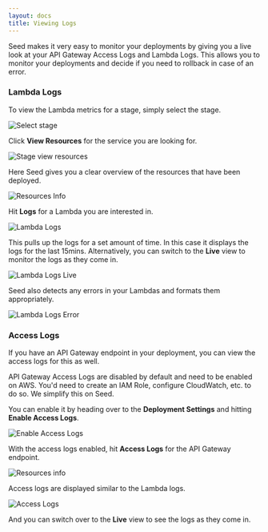 ```yaml
---
layout: docs
title: Viewing Logs
---
```


Seed makes it very easy to monitor your deployments by giving you a live look at your API Gateway Access Logs and Lambda Logs. This allows you to monitor your deployments and decide if you need to rollback in case of an error.

### Lambda Logs

To view the Lambda metrics for a stage, simply select the stage.

![Select stage](/assets/docs/viewing-logs/select-stage.png)

Click **View Resources** for the service you are looking for.

![Stage view resources](/assets/docs/viewing-logs/stage-view-resources.png)

Here Seed gives you a clear overview of the resources that have been deployed.

![Resources Info](/assets/docs/viewing-logs/resources-info.png)

Hit **Logs** for a Lambda you are interested in.

![Lambda Logs](/assets/docs/viewing-logs/lambda-logs.png)

This pulls up the logs for a set amount of time. In this case it displays the logs for the last 15mins. Alternatively, you can switch to the **Live** view to monitor the logs as they come in.

![Lambda Logs Live](/assets/docs/viewing-logs/lambda-logs-live.png)

Seed also detects any errors in your Lambdas and formats them appropriately.

![Lambda Logs Error](/assets/docs/viewing-logs/lambda-logs-error.png)

### Access Logs

If you have an API Gateway endpoint in your deployment, you can view the access logs for this as well.

API Gateway Access Logs are disabled by default and need to be enabled on AWS. You'd need to create an IAM Role, configure CloudWatch, etc. to do so. We simplify this on Seed.

You can enable it by heading over to the **Deployment Settings** and hitting **Enable Access Logs**.

![Enable Access Logs](/assets/docs/viewing-logs/enable-access-logs.png)

With the access logs enabled, hit **Access Logs** for the API Gateway endpoint.

![Resources info](/assets/docs/viewing-logs/resources-info.png)

Access logs are displayed similar to the Lambda logs. 

![Access Logs](/assets/docs/viewing-logs/access-logs.png)

And you can switch over to the **Live** view to see the logs as they come in.
